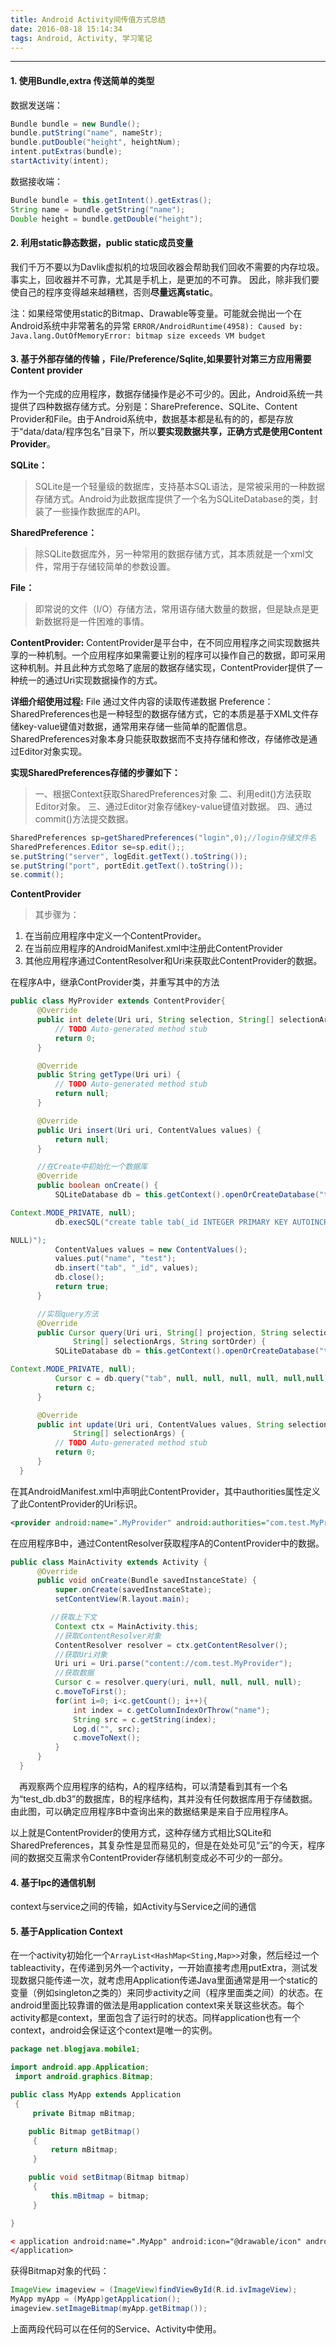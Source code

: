 ```yaml
---
title: Android Activity间传值方式总结
date: 2016-08-18 15:14:34
tags: Android, Activity, 学习笔记
---
```

---


#### 1. 使用Bundle,extra 传送简单的类型
数据发送端：
```java
Bundle bundle = new Bundle();
bundle.putString("name", nameStr);
bundle.putDouble("height", heightNum);
intent.putExtras(bundle);
startActivity(intent);
```
数据接收端：
```java
Bundle bundle = this.getIntent().getExtras();
String name = bundle.getString("name");
Double height = bundle.getDouble("height");
```

#### 2. 利用static静态数据，public static成员变量

我们千万不要以为Davlik虚拟机的垃圾回收器会帮助我们回收不需要的内存垃圾。事实上，回收器并不可靠，尤其是手机上，是更加的不可靠。 因此，除非我们要使自己的程序变得越来越糟糕，否则**尽量远离static**。

注：如果经常使用static的Bitmap、Drawable等变量。可能就会抛出一个在Android系统中非常著名的异常 `ERROR/AndroidRuntime(4958): Caused by: Java.lang.OutOfMemoryError: bitmap size exceeds VM budget`

#### 3. 基于外部存储的传输 ，File/Preference/Sqlite,如果要针对第三方应用需要Content provider
作为一个完成的应用程序，数据存储操作是必不可少的。因此，Android系统一共提供了四种数据存储方式。分别是：SharePreference、SQLite、Content Provider和File。由于Android系统中，数据基本都是私有的的，都是存放于“data/data/程序包名”目录下，所以**要实现数据共享，正确方式是使用Content Provider**。

**SQLite：**
> SQLite是一个轻量级的数据库，支持基本SQL语法，是常被采用的一种数据存储方式。Android为此数据库提供了一个名为SQLiteDatabase的类，封装了一些操作数据库的API。

**SharedPreference：**
> 除SQLite数据库外，另一种常用的数据存储方式，其本质就是一个xml文件，常用于存储较简单的参数设置。

**File：**
> 即常说的文件（I/O）存储方法，常用语存储大数量的数据，但是缺点是更新数据将是一件困难的事情。

**ContentProvider:**
  ContentProvider是平台中，在不同应用程序之间实现数据共享的一种机制。一个应用程序如果需要让别的程序可以操作自己的数据，即可采用这种机制。并且此种方式忽略了底层的数据存储实现，ContentProvider提供了一种统一的通过Uri实现数据操作的方式。

**详细介绍使用过程:**
File 通过文件内容的读取传递数据
Preference： SharedPreferences也是一种轻型的数据存储方式，它的本质是基于XML文件存储key-value键值对数据，通常用来存储一些简单的配置信息。SharedPreferences对象本身只能获取数据而不支持存储和修改，存储修改是通过Editor对象实现。

**实现SharedPreferences存储的步骤如下：**
>一、根据Context获取SharedPreferences对象
二、利用edit()方法获取Editor对象。
三、通过Editor对象存储key-value键值对数据。
四、通过commit()方法提交数据。
```java
SharedPreferences sp=getSharedPreferences("login",0);//login存储文件名
SharedPreferences.Editor se=sp.edit();;
se.putString("server", logEdit.getText().toString());
se.putString("port", portEdit.getText().toString());
se.commit();
```

**ContentProvider**
>其步骤为：
1. 在当前应用程序中定义一个ContentProvider。
2. 在当前应用程序的AndroidManifest.xml中注册此ContentProvider
3. 其他应用程序通过ContentResolver和Uri来获取此ContentProvider的数据。

  在程序A中，继承ContProvider类，并重写其中的方法
```java
public class MyProvider extends ContentProvider{
      @Override
      public int delete(Uri uri, String selection, String[] selectionArgs) {
          // TODO Auto-generated method stub
          return 0;
      }

      @Override
      public String getType(Uri uri) {
          // TODO Auto-generated method stub
          return null;
      }

      @Override
      public Uri insert(Uri uri, ContentValues values) {
          return null;
      }

      //在Create中初始化一个数据库
      @Override
      public boolean onCreate() {
          SQLiteDatabase db = this.getContext().openOrCreateDatabase("test_db.db3",

Context.MODE_PRIVATE, null);
          db.execSQL("create table tab(_id INTEGER PRIMARY KEY AUTOINCREMENT, name TEXT NOT

NULL)");
          ContentValues values = new ContentValues();
          values.put("name", "test");
          db.insert("tab", "_id", values);
          db.close();
          return true;
      }

      //实现query方法
      @Override
      public Cursor query(Uri uri, String[] projection, String selection,
              String[] selectionArgs, String sortOrder) {
          SQLiteDatabase db = this.getContext().openOrCreateDatabase("test_db.db3",

Context.MODE_PRIVATE, null);
          Cursor c = db.query("tab", null, null, null, null, null,null);
          return c;
      }

      @Override
      public int update(Uri uri, ContentValues values, String selection,
              String[] selectionArgs) {
          // TODO Auto-generated method stub
          return 0;
      }
  }
```
 在其AndroidManifest.xml中声明此ContentProvider，其中authorities属性定义了此ContentProvider的Uri标识。
```xml
<provider android:name=".MyProvider" android:authorities="com.test.MyProvider"/>
```
  在应用程序B中，通过ContentResolver获取程序A的ContentProvider中的数据。
```java
public class MainActivity extends Activity {
      @Override
      public void onCreate(Bundle savedInstanceState) {
          super.onCreate(savedInstanceState);
          setContentView(R.layout.main);

         //获取上下文
          Context ctx = MainActivity.this;
          //获取ContentResolver对象
          ContentResolver resolver = ctx.getContentResolver();
          //获取Uri对象
          Uri uri = Uri.parse("content://com.test.MyProvider");
          //获取数据
          Cursor c = resolver.query(uri, null, null, null, null);
          c.moveToFirst();
          for(int i=0; i<c.getCount(); i++){
              int index = c.getColumnIndexOrThrow("name");
              String src = c.getString(index);
              Log.d("", src);
              c.moveToNext();
          }
      }
  }
```
　再观察两个应用程序的结构，A的程序结构，可以清楚看到其有一个名为“test_db.db3”的数据库，B的程序结构，其并没有任何数据库用于存储数据。由此图，可以确定应用程序B中查询出来的数据结果是来自于应用程序A。

以上就是ContentProvider的使用方式，这种存储方式相比SQLite和SharedPreferences，其复杂性是显而易见的，但是在处处可见“云”的今天，程序间的数据交互需求令ContentProvider存储机制变成必不可少的一部分。

#### 4. 基于Ipc的通信机制

context与service之间的传输，如Activity与Service之间的通信

#### 5. 基于Application  Context

在一个activity初始化一个`ArrayList<HashMap<Sting,Map>>`对象，然后经过一个tableactivity，在传递到另外一个activity，一开始直接考虑用putExtra，测试发现数据只能传递一次，就考虑用Application传递Java里面通常是用一个static的变量（例如singleton之类的）来同步activity之间（程序里面类之间）的状态。在android里面比较靠谱的做法是用application context来关联这些状态。每个activity都是context，里面包含了运行时的状态。同样application也有一个context，android会保证这个context是唯一的实例。
``` java
package net.blogjava.mobile1;

import android.app.Application;
 import android.graphics.Bitmap;

public class MyApp extends Application
 {
     private Bitmap mBitmap;

    public Bitmap getBitmap()
     {
         return mBitmap;
     }

    public void setBitmap(Bitmap bitmap)
     {
         this.mBitmap = bitmap;
     }

}
```
``` xml
< application android:name=".MyApp" android:icon="@drawable/icon" android:label="@string/app_name">
</application>
```
获得Bitmap对象的代码：
``` java
ImageView imageview = (ImageView)findViewById(R.id.ivImageView);
MyApp myApp = (MyApp)getApplication();
imageview.setImageBitmap(myApp.getBitmap());
```
上面两段代码可以在任何的Service、Activity中使用。